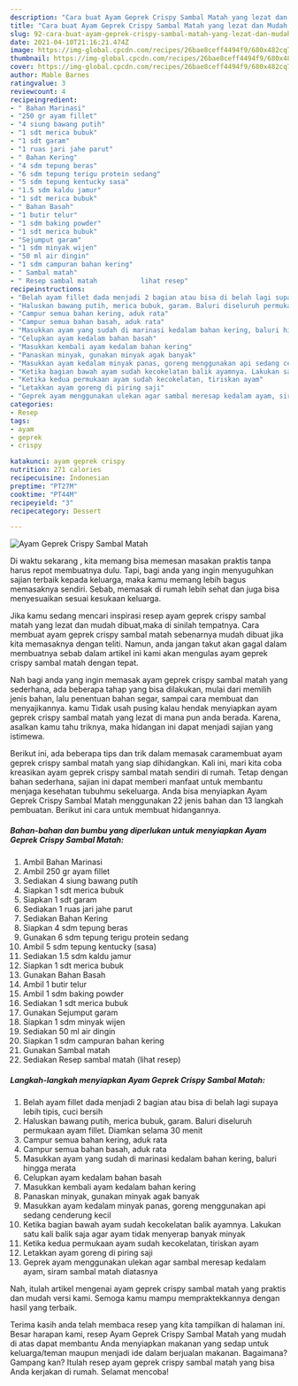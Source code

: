 ```yaml
---
description: "Cara buat Ayam Geprek Crispy Sambal Matah yang lezat dan Mudah Dibuat"
title: "Cara buat Ayam Geprek Crispy Sambal Matah yang lezat dan Mudah Dibuat"
slug: 92-cara-buat-ayam-geprek-crispy-sambal-matah-yang-lezat-dan-mudah-dibuat
date: 2021-04-10T21:16:21.474Z
image: https://img-global.cpcdn.com/recipes/26bae8ceff4494f9/680x482cq70/ayam-geprek-crispy-sambal-matah-foto-resep-utama.jpg
thumbnail: https://img-global.cpcdn.com/recipes/26bae8ceff4494f9/680x482cq70/ayam-geprek-crispy-sambal-matah-foto-resep-utama.jpg
cover: https://img-global.cpcdn.com/recipes/26bae8ceff4494f9/680x482cq70/ayam-geprek-crispy-sambal-matah-foto-resep-utama.jpg
author: Mable Barnes
ratingvalue: 3
reviewcount: 4
recipeingredient:
- " Bahan Marinasi"
- "250 gr ayam fillet"
- "4 siung bawang putih"
- "1 sdt merica bubuk"
- "1 sdt garam"
- "1 ruas jari jahe parut"
- " Bahan Kering"
- "4 sdm tepung beras"
- "6 sdm tepung terigu protein sedang"
- "5 sdm tepung kentucky sasa"
- "1.5 sdm kaldu jamur"
- "1 sdt merica bubuk"
- " Bahan Basah"
- "1 butir telur"
- "1 sdm baking powder"
- "1 sdt merica bubuk"
- "Sejumput garam"
- "1 sdm minyak wijen"
- "50 ml air dingin"
- "1 sdm campuran bahan kering"
- " Sambal matah"
- " Resep sambal matah           lihat resep"
recipeinstructions:
- "Belah ayam fillet dada menjadi 2 bagian atau bisa di belah lagi supaya lebih tipis, cuci bersih"
- "Haluskan bawang putih, merica bubuk, garam. Baluri diseluruh permukaan ayam fillet. Diamkan selama 30 menit"
- "Campur semua bahan kering, aduk rata"
- "Campur semua bahan basah, aduk rata"
- "Masukkan ayam yang sudah di marinasi kedalam bahan kering, baluri hingga merata"
- "Celupkan ayam kedalam bahan basah"
- "Masukkan kembali ayam kedalam bahan kering"
- "Panaskan minyak, gunakan minyak agak banyak"
- "Masukkan ayam kedalam minyak panas, goreng menggunakan api sedang cenderung kecil"
- "Ketika bagian bawah ayam sudah kecokelatan balik ayamnya. Lakukan satu kali balik saja agar ayam tidak menyerap banyak minyak"
- "Ketika kedua permukaan ayam sudah kecokelatan, tiriskan ayam"
- "Letakkan ayam goreng di piring saji"
- "Geprek ayam menggunakan ulekan agar sambal meresap kedalam ayam, siram sambal matah diatasnya"
categories:
- Resep
tags:
- ayam
- geprek
- crispy

katakunci: ayam geprek crispy 
nutrition: 271 calories
recipecuisine: Indonesian
preptime: "PT27M"
cooktime: "PT44M"
recipeyield: "3"
recipecategory: Dessert

---
```



![Ayam Geprek Crispy Sambal Matah](https://img-global.cpcdn.com/recipes/26bae8ceff4494f9/680x482cq70/ayam-geprek-crispy-sambal-matah-foto-resep-utama.jpg)

Di waktu  sekarang , kita memang bisa memesan masakan praktis tanpa harus repot membuatnya dulu. Tapi, bagi anda yang ingin menyuguhkan sajian terbaik kepada keluarga, maka kamu memang lebih bagus memasaknya sendiri. Sebab, memasak di rumah lebih sehat dan juga bisa menyesuaikan sesuai kesukaan keluarga.

Jika kamu sedang mencari inspirasi resep ayam geprek crispy sambal matah yang lezat dan mudah dibuat,maka di sinilah tempatnya. Cara membuat ayam geprek crispy sambal matah  sebenarnya mudah dibuat jika kita memasaknya dengan teliti. Namun, anda jangan takut akan gagal dalam membuatnya 
sebab dalam artikel ini kami akan mengulas ayam geprek crispy sambal matah dengan tepat.  



Nah bagi anda yang ingin memasak ayam geprek crispy sambal matah yang sederhana, ada beberapa tahap yang bisa dilakukan, mulai dari memilih jenis bahan, lalu penentuan bahan segar, sampai cara membuat dan menyajikannya. kamu Tidak usah pusing kalau hendak menyiapkan ayam geprek crispy sambal matah yang lezat di mana pun anda berada. Karena, asalkan kamu  tahu triknya, maka hidangan ini dapat menjadi sajian yang istimewa.

Berikut ini, ada beberapa tips dan trik dalam memasak caramembuat ayam geprek crispy sambal matah yang siap dihidangkan. Kali ini, mari kita coba kreasikan ayam geprek crispy sambal matah sendiri di rumah. Tetap dengan bahan sederhana, sajian ini dapat memberi manfaat untuk membantu menjaga kesehatan tubuhmu sekeluarga. Anda bisa menyiapkan Ayam Geprek Crispy Sambal Matah menggunakan 22 jenis bahan dan 13 langkah pembuatan. Berikut ini cara untuk membuat hidangannya.

<!--inarticleads1-->

##### Bahan-bahan dan bumbu yang diperlukan untuk menyiapkan Ayam Geprek Crispy Sambal Matah:

1. Ambil  Bahan Marinasi
1. Ambil 250 gr ayam fillet
1. Sediakan 4 siung bawang putih
1. Siapkan 1 sdt merica bubuk
1. Siapkan 1 sdt garam
1. Sediakan 1 ruas jari jahe parut
1. Sediakan  Bahan Kering
1. Siapkan 4 sdm tepung beras
1. Gunakan 6 sdm tepung terigu protein sedang
1. Ambil 5 sdm tepung kentucky (sasa)
1. Sediakan 1.5 sdm kaldu jamur
1. Siapkan 1 sdt merica bubuk
1. Gunakan  Bahan Basah
1. Ambil 1 butir telur
1. Ambil 1 sdm baking powder
1. Sediakan 1 sdt merica bubuk
1. Gunakan Sejumput garam
1. Siapkan 1 sdm minyak wijen
1. Sediakan 50 ml air dingin
1. Siapkan 1 sdm campuran bahan kering
1. Gunakan  Sambal matah
1. Sediakan  Resep sambal matah           (lihat resep)




<!--inarticleads2-->

##### Langkah-langkah menyiapkan Ayam Geprek Crispy Sambal Matah:

1. Belah ayam fillet dada menjadi 2 bagian atau bisa di belah lagi supaya lebih tipis, cuci bersih
1. Haluskan bawang putih, merica bubuk, garam. Baluri diseluruh permukaan ayam fillet. Diamkan selama 30 menit
1. Campur semua bahan kering, aduk rata
1. Campur semua bahan basah, aduk rata
1. Masukkan ayam yang sudah di marinasi kedalam bahan kering, baluri hingga merata
1. Celupkan ayam kedalam bahan basah
1. Masukkan kembali ayam kedalam bahan kering
1. Panaskan minyak, gunakan minyak agak banyak
1. Masukkan ayam kedalam minyak panas, goreng menggunakan api sedang cenderung kecil
1. Ketika bagian bawah ayam sudah kecokelatan balik ayamnya. Lakukan satu kali balik saja agar ayam tidak menyerap banyak minyak
1. Ketika kedua permukaan ayam sudah kecokelatan, tiriskan ayam
1. Letakkan ayam goreng di piring saji
1. Geprek ayam menggunakan ulekan agar sambal meresap kedalam ayam, siram sambal matah diatasnya




Nah, itulah artikel mengenai  ayam geprek crispy sambal matah  yang praktis dan mudah versi kami. Semoga kamu mampu mempraktekkannya dengan hasil yang terbaik. 

Terima kasih anda telah membaca resep yang kita tampilkan di halaman ini. Besar harapan kami, resep  Ayam Geprek Crispy Sambal Matah yang mudah di atas dapat membantu Anda menyiapkan makanan yang sedap untuk keluarga/teman maupun menjadi ide dalam berjualan makanan. Bagaimana? Gampang kan? Itulah resep ayam geprek crispy sambal matah yang bisa Anda kerjakan di rumah. Selamat mencoba!

